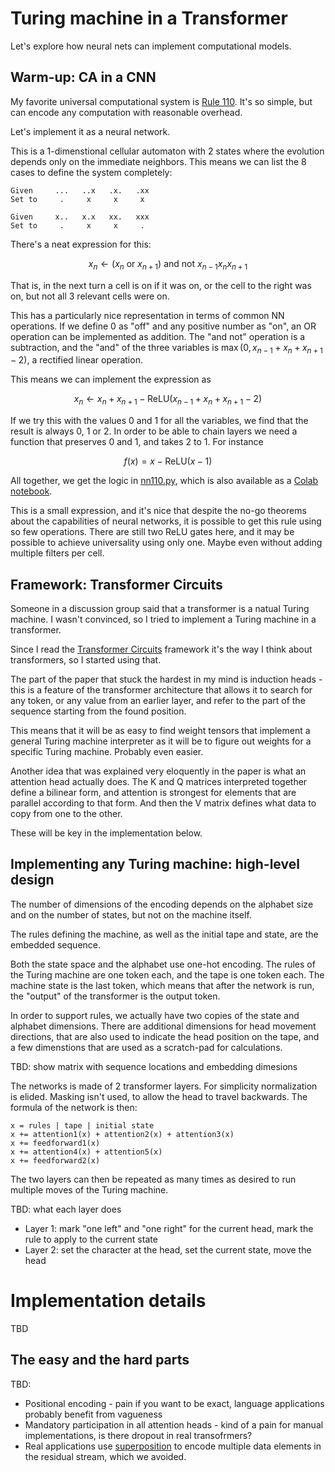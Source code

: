 # Turing machine in a Transformer

Let's explore how neural nets can implement computational models.

## Warm-up: CA in a CNN

My favorite universal computational system is
[Rule 110](https://en.wikipedia.org/wiki/Rule_110).
It's so simple, but can encode any computation with reasonable overhead.

Let's implement it as a neural network.

This is a 1-dimenstional cellular automaton with 2 states where the evolution
depends only on the immediate neighbors. This means we can list the 8 cases
to define the system completely:

    Given     ...   ..x   .x.   .xx
    Set to     .     x     x     x

    Given     x..   x.x   xx.   xxx
    Set to     .     x     x     .

There's a neat expression for this:

$$ x_{n} \leftarrow (x_{n} \text{ or } x_{n+1}) \text{ and not } x_{n-1} x_{n} x_{n+1} $$

That is, in the next turn a cell is on if it was on, or the cell to the right
was on, but not all 3 relevant cells were on.

This has a particularly nice representation in terms of common NN operations.
If we define 0 as "off" and any positive number as "on", an OR operation can
be implemented as addition. The "and not" operation is a subtraction, and
the "and" of the three variables is $\max(0, x_{n-1} + x_{n} + x_{n+1} - 2)$, a
rectified linear operation.

This means we can implement the expression as

$$ x_{n} \leftarrow x_{n} + x_{n+1} - \text{ReLU}(x_{n-1} + x_{n} + x_{n+1} - 2) $$

If we try this with the values 0 and 1 for all the variables, we find that
the result is always 0, 1 or 2. In order to be able to chain layers we need
a function that preserves 0 and 1, and takes 2 to 1. For instance

$$ f(x) = x - \text{ReLU}(x - 1) $$

All together, we get the logic in [nn110.py](nn110.py), which is also available
as a [Colab notebook](https://colab.research.google.com/drive/1RqB2T5sJD_8RGIkJTHL3AY0-D04WNH21).

This is a small expression, and it's nice that despite the no-go theorems
about the capabilities of neural networks, it is possible to get this rule
using so few operations. There are still two ReLU gates here, and it may be
possible to achieve universality using only one. Maybe even without adding
multiple filters per cell.

## Framework: Transformer Circuits

Someone in a discussion group said that a transformer is a natual Turing
machine. I wasn't convinced, so I tried to implement a Turing machine in
a transformer.

Since I read the
[Transformer Circuits](https://transformer-circuits.pub/2021/framework/)
framework it's the way I think about transformers, so I started using that.

The part of the paper that stuck the hardest in my mind is induction heads -
this is a feature of the transformer architecture that allows it to search
for any token, or any value from an earlier layer, and refer to the part of
the sequence starting from the found position.

This means that it will be as easy to find weight tensors that implement a
general Turing machine interpreter as it will be to figure out weights for
a specific Turing machine. Probably even easier.

Another idea that was explained very eloquently in the paper is what an
attention head actually does. The K and Q matrices interpreted together
define a bilinear form, and attention is strongest for elements that are
parallel according to that form. And then the V matrix defines what data
to copy from one to the other.

These will be key in the implementation below.

## Implementing any Turing machine: high-level design

The number of dimensions of the encoding depends on the alphabet size and
on the number of states, but not on the machine itself.

The rules defining the machine, as well as the initial tape and state,
are the embedded sequence.

Both the state space and the alphabet use one-hot encoding. The rules
of the Turing machine are one token each, and the tape is one token each.
The machine state is the last token, which means that after the network
is run, the "output" of the transformer is the output token.

In order to support rules, we actually have two copies of the state and
alphabet dimensions. There are additional dimensions for head movement
directions, that are also used to indicate the head position on the tape,
and a few dimenstions that are used as a scratch-pad for calculations.

TBD: show matrix with sequence locations and embedding dimesions

The networks is made of 2 transformer layers. For simplicity normalization
is elided. Masking isn't used, to allow the head to travel backwards.
The formula of the network is then:

    x = rules | tape | initial state
    x += attention1(x) + attention2(x) + attention3(x)
    x += feedforward1(x)
    x += attention4(x) + attention5(x)
    x += feedforward2(x)

The two layers can then be repeated as many times as desired to run multiple
moves of the Turing machine.

TBD: what each layer does
* Layer 1: mark "one left" and "one right" for the current head, mark the rule
    to apply to the current state
* Layer 2: set the character at the head, set the current state, move the head

# Implementation details

TBD

## The easy and the hard parts

TBD:

* Positional encoding - pain if you want to be exact, language applications
    probably benefit from vagueness
* Mandatory participation in all attention heads - kind of a pain for manual
    implementations, is there dropout in real transofrmers?
* Real applications use
    [superposition](https://transformer-circuits.pub/2022/toy_model/index.html)
    to encode multiple data elements in the residual stream, which we avoided.

